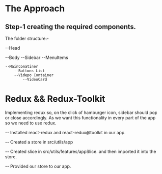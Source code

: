 # The Approach

## Step-1 creating the required components.

The folder structure:-

--Head

--Body
--Sidebar
--MenuItems

    --MainConatiner
        --Buttons List
        --Videpo Container
            --VideoCard

# Redux && Redux-Toolkit

Implementing redux so, on the click of hamburger icon, sidebar should pop or close accordingly.
As we want this functionality in every part of the app so we need to use redux.

-- Installed react-redux and react-redux@toolkit in our app.

-- Created a store in src/utils/app

-- Created slice in src/utils/features/appSlice. and then imported it into the store.

-- Provided our store to our app.
